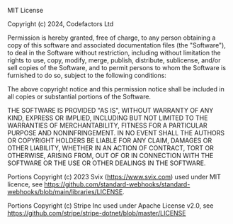 MIT License

Copyright (c) 2024, Codefactors Ltd

Permission is hereby granted, free of charge, to any person obtaining a copy
of this software and associated documentation files (the "Software"), to deal
in the Software without restriction, including without limitation the rights
to use, copy, modify, merge, publish, distribute, sublicense, and/or sell
copies of the Software, and to permit persons to whom the Software is
furnished to do so, subject to the following conditions:

The above copyright notice and this permission notice shall be included in all
copies or substantial portions of the Software.

THE SOFTWARE IS PROVIDED "AS IS", WITHOUT WARRANTY OF ANY KIND, EXPRESS OR
IMPLIED, INCLUDING BUT NOT LIMITED TO THE WARRANTIES OF MERCHANTABILITY,
FITNESS FOR A PARTICULAR PURPOSE AND NONINFRINGEMENT. IN NO EVENT SHALL THE
AUTHORS OR COPYRIGHT HOLDERS BE LIABLE FOR ANY CLAIM, DAMAGES OR OTHER
LIABILITY, WHETHER IN AN ACTION OF CONTRACT, TORT OR OTHERWISE, ARISING FROM,
OUT OF OR IN CONNECTION WITH THE SOFTWARE OR THE USE OR OTHER DEALINGS IN THE
SOFTWARE.

Portions Copyright (c) 2023 Svix (https://www.svix.com) used under MIT licence,
see https://github.com/standard-webhooks/standard-webhooks/blob/main/libraries/LICENSE.

Portions Copyright (c) Stripe Inc used under Apache License v2.0, see
https://github.com/stripe/stripe-dotnet/blob/master/LICENSE